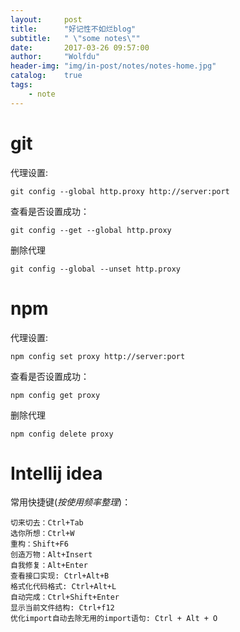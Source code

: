 ```yaml
---
layout:     post
title:      "好记性不如烂blog"
subtitle:   " \"some notes\""
date:       2017-03-26 09:57:00
author:     "Wolfdu"
header-img: "img/in-post/notes/notes-home.jpg"
catalog:    true
tags:
    - note
---
```


# git

代理设置:
	
	git config --global http.proxy http://server:port

查看是否设置成功：
	
	git config --get --global http.proxy

删除代理
	
	git config --global --unset http.proxy


# npm

代理设置:
	
	npm config set proxy http://server:port

查看是否设置成功：
	
	npm config get proxy

删除代理
	
	npm config delete proxy

# Intellij idea

常用快捷键(*按使用频率整理*)：

	切来切去：Ctrl+Tab
	选你所想：Ctrl+W
	重构：Shift+F6
	创造万物：Alt+Insert
	自我修复：Alt+Enter
	查看接口实现: Ctrl+Alt+B 
	格式化代码格式: Ctrl+Alt+L 
	自动完成：Ctrl+Shift+Enter
	显示当前文件结构: Ctrl+f12
	优化import自动去除无用的import语句: Ctrl + Alt + O 
